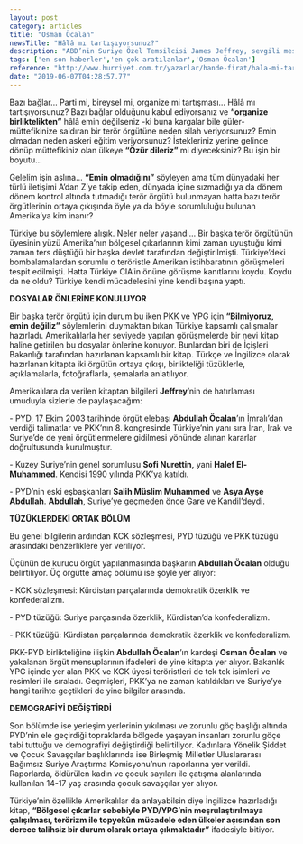 ```yaml
---
layout: post
category: articles
title: "Osman Öcalan"
newsTitle: "Hâlâ mı tartışıyorsunuz?"
description: "ABD’nin Suriye Özel Temsilcisi James Jeffrey, sevgili meslektaşım Razi Canikligil’e konuştu. Hürriyet gazetesinde yayımlanan özel röportajda Jeffrey, PKK ile YPG arasında bazı bağlar olduğunu belirterek, “YPG ile PKK daima hem personel hem de bir dereceye kadar ideolojik bağları olan bir organizasyondu... Biz bu bağları tartışırken kendi içimizde ‘Bu bağlar parti düzeyinde mi, bireysel mi, organize mi’ gibi şeylerle aynı tartışmayı yapıyoruz” dedi..."
tags: ['en son haberler','en çok aratılanlar','Osman Öcalan']
reference: "http://www.hurriyet.com.tr/yazarlar/hande-firat/hala-mi-tartisiyorsunuz-41237045"
date: "2019-06-07T04:28:57.77"
---
```


<p>Bazı bağlar... Parti mi, bireysel mi, organize mi tartışması... H&acirc;l&acirc; mı tartışıyorsunuz? Bazı bağlar olduğunu kabul ediyorsanız ve <strong>&ldquo;organize birliktelikten&rdquo;</strong> h&acirc;l&acirc; emin değilseniz -ki buna kargalar bile g&uuml;ler- m&uuml;ttefikinize saldıran bir ter&ouml;r &ouml;rg&uuml;t&uuml;ne neden silah veriyorsunuz? Emin olmadan neden askeri eğitim veriyorsunuz? İstekleriniz yerine gelince d&ouml;n&uuml;p m&uuml;ttefikiniz olan &uuml;lkeye <strong>&ldquo;&Ouml;z&uuml;r dileriz&rdquo;</strong> mi diyeceksiniz? Bu işin bir boyutu...</p>
<p>Gelelim işin aslına... <strong>&ldquo;Emin olmadığını&rdquo;</strong> s&ouml;yleyen ama t&uuml;m d&uuml;nyadaki her t&uuml;rl&uuml; iletişimi A&rsquo;dan Z&rsquo;ye takip eden, d&uuml;nyada i&ccedil;ine sızmadığı ya da d&ouml;nem d&ouml;nem kontrol altında tutmadığı ter&ouml;r &ouml;rg&uuml;t&uuml; bulunmayan hatta bazı ter&ouml;r &ouml;rg&uuml;tlerinin ortaya &ccedil;ıkışında &ouml;yle ya da b&ouml;yle sorumluluğu bulunan Amerika&rsquo;ya kim inanır?</p>
<p>T&uuml;rkiye bu s&ouml;ylemlere alışık. Neler neler yaşandı... Bir başka ter&ouml;r &ouml;rg&uuml;t&uuml;n&uuml;n &uuml;yesinin y&uuml;z&uuml; Amerika&rsquo;nın b&ouml;lgesel &ccedil;ıkarlarının kimi zaman uyuştuğu kimi zaman ters d&uuml;şt&uuml;ğ&uuml; bir başka devlet tarafından değiştirilmişti. T&uuml;rkiye&rsquo;deki bombalamalardan sorumlu o ter&ouml;ristle Amerikan istihbaratının g&ouml;r&uuml;şmeleri tespit edilmişti. Hatta T&uuml;rkiye CIA&rsquo;in &ouml;n&uuml;ne g&ouml;r&uuml;şme kanıtlarını koydu. Koydu da ne oldu? T&uuml;rkiye kendi m&uuml;cadelesini yine kendi başına yaptı.</p>
<p><strong>DOSYALAR &Ouml;NLERİNE KONULUYOR</strong></p>
<p>Bir başka ter&ouml;r &ouml;rg&uuml;t&uuml; i&ccedil;in durum bu iken PKK ve YPG i&ccedil;in <strong>&ldquo;Bilmiyoruz, emin değiliz&rdquo;</strong> s&ouml;ylemlerini duymaktan bıkan T&uuml;rkiye kapsamlı &ccedil;alışmalar hazırladı. Amerikalılarla her seviyede yapılan g&ouml;r&uuml;şmelerde bir nevi kitap haline getirilen bu dosyalar &ouml;nlerine konuyor. Bunlardan biri de İ&ccedil;işleri Bakanlığı tarafından hazırlanan kapsamlı bir kitap. T&uuml;rk&ccedil;e ve İngilizce olarak hazırlanan kitapta iki &ouml;rg&uuml;t&uuml;n ortaya &ccedil;ıkışı, birlikteliği t&uuml;z&uuml;klerle, a&ccedil;ıklamalarla, fotoğraflarla, şemalarla anlatılıyor.</p>
<p>Amerikalılara da verilen kitaptan bilgileri <strong>Jeffrey</strong>&rsquo;nin de hatırlaması umuduyla sizlerle de paylaşacağım:</p>
<p>- PYD, 17 Ekim 2003 tarihinde &ouml;rg&uuml;t elebaşı <strong>Abdullah &Ouml;calan</strong>&rsquo;ın İmralı&rsquo;dan verdiği talimatlar ve PKK&rsquo;nın 8. kongresinde T&uuml;rkiye&rsquo;nin yanı sıra İran, Irak ve Suriye&rsquo;de de yeni &ouml;rg&uuml;tlenmelere gidilmesi y&ouml;n&uuml;nde alınan kararlar doğrultusunda kurulmuştur.</p>
<p>- Kuzey Suriye&rsquo;nin genel sorumlusu <strong>Sofi Nurettin,</strong> yani <strong>Halef El-Muhammed</strong>. Kendisi 1990 yılında PKK&rsquo;ya katıldı.</p>
<p>- PYD&rsquo;nin eski eşbaşkanları <strong>Salih M&uuml;slim Muhammed</strong> ve <strong>Asya Ayşe Abdullah</strong>. <strong>Abdullah</strong>, Suriye&rsquo;ye ge&ccedil;meden &ouml;nce Gare ve Kandil&rsquo;deydi.</p>
<p><strong>T&Uuml;Z&Uuml;KLERDEKİ ORTAK B&Ouml;L&Uuml;M</strong></p>
<p>Bu genel bilgilerin ardından KCK s&ouml;zleşmesi, PYD t&uuml;z&uuml;ğ&uuml; ve PKK t&uuml;z&uuml;ğ&uuml; arasındaki benzerliklere yer veriliyor.</p>
<p>&Uuml;&ccedil;&uuml;n&uuml;n de kurucu &ouml;rg&uuml;t yapılanmasında başkanın <strong>Abdullah &Ouml;calan</strong> olduğu belirtiliyor. &Uuml;&ccedil; &ouml;rg&uuml;tte ama&ccedil; b&ouml;l&uuml;m&uuml; ise ş&ouml;yle yer alıyor:</p>
<p>- KCK s&ouml;zleşmesi: K&uuml;rdistan par&ccedil;alarında demokratik &ouml;zerklik ve konfederalizm.</p>
<p>- PYD t&uuml;z&uuml;ğ&uuml;: Suriye par&ccedil;asında &ouml;zerklik, K&uuml;rdistan&rsquo;da konfederalizm.</p>
<p>- PKK t&uuml;z&uuml;ğ&uuml;: K&uuml;rdistan par&ccedil;alarında demokratik &ouml;zerklik ve konfederalizm.</p>
<p>PKK-PYD birlikteliğine ilişkin <strong>Abdullah &Ouml;calan</strong>&rsquo;ın kardeşi <strong>Osman &Ouml;calan</strong> ve yakalanan &ouml;rg&uuml;t mensuplarının ifadeleri de yine kitapta yer alıyor. Bakanlık YPG i&ccedil;inde yer alan PKK ve KCK &uuml;yesi ter&ouml;ristleri de tek tek isimleri ve resimleri ile sıraladı. Ge&ccedil;mişleri, PKK&rsquo;ya ne zaman katıldıkları ve Suriye&rsquo;ye hangi tarihte ge&ccedil;tikleri de yine bilgiler arasında.</p>
<p><strong>DEMOGRAFİYİ DEĞİŞTİRDİ</strong></p>
<p>Son b&ouml;l&uuml;mde ise yerleşim yerlerinin yıkılması ve zorunlu g&ouml;&ccedil; başlığı altında PYD&rsquo;nin ele ge&ccedil;irdiği topraklarda b&ouml;lgede yaşayan insanları zorunlu g&ouml;&ccedil;e tabi tuttuğu ve demografiyi değiştirdiği belirtiliyor. Kadınlara Y&ouml;nelik Şiddet ve &Ccedil;ocuk Savaş&ccedil;ılar başlıklarında ise Birleşmiş Milletler Uluslararası Bağımsız Suriye Araştırma Komisyonu&rsquo;nun raporlarına yer verildi. Raporlarda, &ouml;ld&uuml;r&uuml;len kadın ve &ccedil;ocuk sayıları ile &ccedil;atışma alanlarında kullanılan 14-17 yaş arasında &ccedil;ocuk savaş&ccedil;ılar yer alıyor.</p>
<p>T&uuml;rkiye&rsquo;nin &ouml;zellikle Amerikalılar da anlayabilsin diye İngilizce hazırladığı kitap, <strong>&ldquo;B&ouml;lgesel &ccedil;ıkarlar sebebiyle PYD/YPG&rsquo;nin meşrulaştırılmaya &ccedil;alışılması, ter&ouml;rizm ile topyek&ucirc;n m&uuml;cadele eden &uuml;lkeler a&ccedil;ısından son derece talihsiz bir durum olarak ortaya &ccedil;ıkmaktadır&rdquo;</strong> ifadesiyle bitiyor.</p>